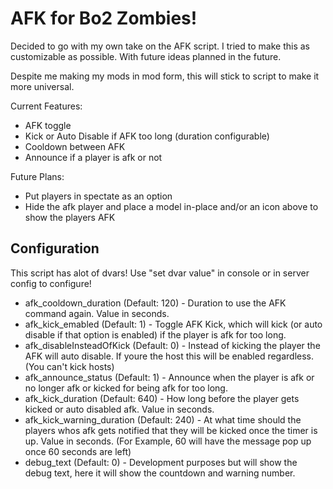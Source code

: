 # AFK for Bo2 Zombies!
Decided to go with my own take on the AFK script. I tried to make this as customizable as possible. With future ideas planned in the future.

Despite me making my mods in mod form, this will stick to script to make it more universal.

Current Features:
- AFK toggle
- Kick or Auto Disable if AFK too long (duration configurable)
- Cooldown between AFK
- Announce if a player is afk or not

Future Plans:
- Put players in spectate as an option
- Hide the afk player and place a model in-place and/or an icon above to show the players AFK

## Configuration
This script has alot of dvars! Use "set dvar value" in console or in server config to configure!

- afk_cooldown_duration (Default: 120) - Duration to use the AFK command again. Value in seconds.
- afk_kick_emabled (Default: 1) - Toggle AFK Kick, which will kick (or auto disable if that option is enabled) if the player is afk for too long.
- afk_disableInsteadOfKick (Default: 0) - Instead of kicking the player the AFK will auto disable. If youre the host this will be enabled regardless. (You can't kick hosts)
- afk_announce_status (Default: 1) - Announce when the player is afk or no longer afk or kicked for being afk for too long.
- afk_kick_duration (Default: 640) - How long before the player gets kicked or auto disabled afk. Value in seconds.
- afk_kick_warning_duration (Default: 240) - At what time should the players whos afk gets notified that they will be kicked once the timer is up. Value in seconds. (For Example, 60 will have the message pop up once 60 seconds are left)
- debug_text (Default: 0) - Development purposes but will show the debug text, here it will show the countdown and warning number.
